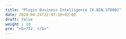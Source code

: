 ```yaml
---
title: "Plugin Business Intelligence [X.BIN.STD00]"
date: 2020-04-24T22:47:10+02:00
draft: false
weight : 10
pre: "<b>732. </b>"
---
```

